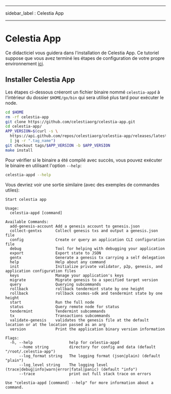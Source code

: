 - - -
sidebar_label : Celestia App
- - -

# Celestia App
<!-- markdownlint-disable MD013 -->

Ce didacticiel vous guidera dans l'installation de Celestia App. Ce tutoriel suppose que vous avez terminé les étapes de configuration de votre propre environnement [ici](./environment.md).

## Installer Celestia App

Les étapes ci-dessous créeront un fichier binaire nommé `celestia-appd` à l'intérieur du dossier `$HOME/go/bin` qui sera utilisé plus tard pour exécuter le node.

```sh
cd $HOME
rm -rf celestia-app
git clone https://github.com/celestiaorg/celestia-app.git
cd celestia-app/
APP_VERSION=$(curl -s \
  https://api.github.com/repos/celestiaorg/celestia-app/releases/latest \
  | jq -r ".tag_name")
git checkout tags/$APP_VERSION -b $APP_VERSION
make install
```

Pour vérifier si le binaire a été compilé avec succès, vous pouvez exécuter le binaire en utilisant l'option `--help`:

```sh
celestia-appd --help
```

Vous devriez voir une sortie similaire (avec des exemples de commandes utiles):

```text
Start celestia app

Usage:
  celestia-appd [command]

Available Commands:
  add-genesis-account Add a genesis account to genesis.json
  collect-gentxs      Collect genesis txs and output a genesis.json file
  config              Create or query an application CLI configuration file
  debug               Tool for helping with debugging your application
  export              Export state to JSON
  gentx               Generate a genesis tx carrying a self delegation
  help                Help about any command
  init                Initialize private validator, p2p, genesis, and application configuration files
  keys                Manage your application's keys
  migrate             Migrate genesis to a specified target version
  query               Querying subcommands
  rollback            rollback tendermint state by one height
  rollback            rollback cosmos-sdk and tendermint state by one height
  start               Run the full node
  status              Query remote node for status
  tendermint          Tendermint subcommands
  tx                  Transactions subcommands
  validate-genesis    validates the genesis file at the default location or at the location passed as an arg
  version             Print the application binary version information

Flags:
  -h, --help                help for celestia-appd
      --home string         directory for config and data (default "/root/.celestia-app")
      --log_format string   The logging format (json|plain) (default "plain")
      --log_level string    The logging level (trace|debug|info|warn|error|fatal|panic) (default "info")
      --trace               print out full stack trace on errors

Use "celestia-appd [command] --help" for more information about a command.
```
